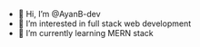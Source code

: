 - 👋 Hi, I’m @AyanB-dev
- 👀 I’m interested in full stack web development
- 🌱 I’m currently learning MERN stack


<!---
AyanB-dev/AyanB-dev is a ✨ special ✨ repository because its `README.md` (this file) appears on your GitHub profile.
You can click the Preview link to take a look at your changes.
--->
